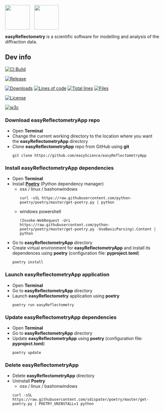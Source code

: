 <img src="https://easyReflectometry.github.io/images/easyReflectometry-logo.svg" height="80"><img width="15"><img src="https://easyReflectometry.github.io/images/easyReflectometry-text.svg" height="80">

**easyReflectometry** is a scientific software for modelling and analysis of the diffraction data.

## Dev info

[![CI Build][20]][21]

[![Release][30]][31]

[![Downloads][70]][71] [![Lines of code][82]][80] [![Total lines][81]][80] [![Files][83]][80]

[![License][50]][51]

[![w3c][90]][91]

### Download easyReflectometryApp repo
* Open **Terminal** 
* Change the current working directory to the location where you want the **easyReflectometryApp** directory
* Clone **easyReflectometryApp** repo from GitHub using **git**
  ```
  git clone https://github.com/easyScience/easyReflectometryApp
  ```
  
### Install easyReflectometryApp dependencies
* Open **Terminal**
* Install [**Poetry**](https://python-poetry.org/docs/) (Python dependency manager)
  * osx / linux / bashonwindows
    ```
    curl -sSL https://raw.githubusercontent.com/python-poetry/poetry/master/get-poetry.py | python
    ```
  * windows powershell
    ```
    (Invoke-WebRequest -Uri https://raw.githubusercontent.com/python-poetry/poetry/master/get-poetry.py -UseBasicParsing).Content | python
    ```
* Go to **easyReflectometryApp** directory
* Create virtual environment for **easyReflectometryApp** and install its dependences using **poetry** (configuration file: **pyproject.toml**)
  ```
  poetry install
  ```
  
### Launch easyReflectometryApp application
* Open **Terminal**
* Go to **easyReflectometryApp** directory
* Launch **easyReflectometry** application using **poetry**
  ```
  poetry run easyReflectometry
  ```

### Update easyReflectometryApp dependencies
* Open **Terminal**
* Go to **easyReflectometryApp** directory
* Update **easyReflectometryApp** using **poetry** (configuration file: **pyproject.toml**)
  ```
  poetry update
  ```

### Delete easyReflectometryApp
* Delete **easyReflectometryApp** directory
* Uninstall **Poetry**
   * osx / linux / bashonwindows
   ```
   curl -sSL https://raw.githubusercontent.com/sdispater/poetry/master/get-poetry.py | POETRY_UNINSTALL=1 python
   ```

<!---URLs--->
<!---https://naereen.github.io/badges/--->

<!---CI Build Status--->
[20]: https://github.com/easyScience/easyReflectometryApp/workflows/build%20macOS,%20Linux,%20Windows/badge.svg
[21]: https://github.com/easyScience/easyReflectometryApp/actions?query=workflow%3A%22build+macOS%2C+Linux%2C+Windows%22

<!---Release--->
[30]: https://img.shields.io/github/release/easyScience/easyReflectometryApp.svg
[31]: https://github.com/easyScience/easyReflectometryApp/releases

<!---License--->
[50]: https://img.shields.io/github/license/easyScience/easyReflectometryApp.svg
[51]: https://github.com/easyScience/easyReflectometryApp/blob/master/LICENSE.md

<!---LicenseScan--->
[60]: https://app.fossa.com/api/projects/git%2Bgithub.com%2FeasyScience%easyReflectometryApp.svg?type=shield
[61]: https://app.fossa.com/projects/git%2Bgithub.com%2FeasyScience%easyReflectometryApp?ref=badge_shield

<!---Downloads--->
[70]: https://img.shields.io/github/downloads/easyScience/easyReflectometryApp/total.svg
[71]: https://github.com/easyScience/easyReflectometryApp/releases

<!---Code statistics--->
[80]: https://github.com/easyScience/easyReflectometryApp
[81]: https://tokei.rs/b1/github/easyScience/easyReflectometryApp
[82]: https://tokei.rs/b1/github/easyScience/easyReflectometryApp?category=code
[83]: https://tokei.rs/b1/github/easyScience/easyReflectometryApp?category=files

<!---W3C validation--->
[90]: https://img.shields.io/w3c-validation/default?targetUrl=https://easyscience.github.io/easyReflectometryApp
[91]: https://easyscience.github.io/easyReflectometryApp
